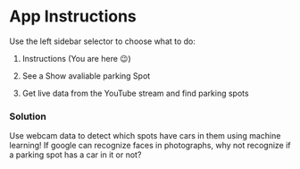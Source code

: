 # App Instructions

Use the left sidebar selector to choose what to do:

1. Instructions (You are here 😉)

2. See a Show avaliable parking Spot

3. Get live data from the YouTube stream and find parking spots

  

### Solution

Use webcam data to detect which spots have cars in them using machine learning!  If google can recognize faces in photographs, why not recognize if a parking spot has a car in it or not?

